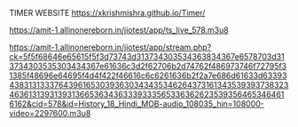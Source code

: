 TIMER WEBSITE 
https://xkrishmishra.github.io/Timer/




https://amit-1.allinonereborn.in/jiotest/app/ts_live_578.m3u8


https://amit-1.allinonereborn.in/jiotest/app/stream.php?ck=5f5f68646e65615f5f3d73743d313734303534363834367e6578703d313734303535303434367e61636c3d2f62706b2d74762f486973746f72795f31385f48696e64695f4d4f422f46616c6c6261636b2f2a7e686d61633d63393438313133376439616530393630343435346264373161343539393738323463613139313931366536343633393335653363626235393564653464616162&cid=578&id=History_18_Hindi_MOB-audio_108035_hin=108000-video=2297600.m3u8
